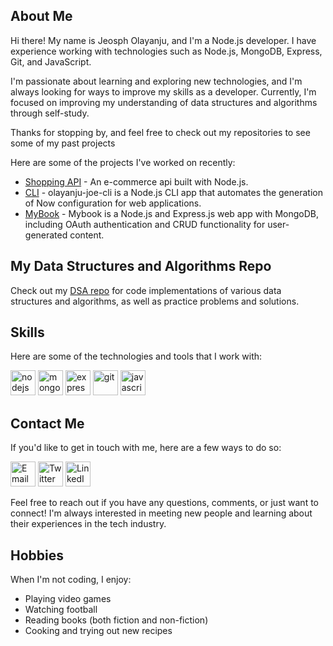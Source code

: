## About Me

Hi there! My name is Jeosph Olayanju, and I'm a Node.js developer. I have experience working with technologies such as Node.js, MongoDB, Express, Git, and JavaScript.

I'm passionate about learning and exploring new technologies, and I'm always looking for ways to improve my skills as a developer. Currently, I'm focused on improving my understanding of data structures and algorithms through self-study.

Thanks for stopping by, and feel free to check out my repositories to see some of my past projects

Here are some of the projects I've worked on recently:

- [Shopping API](https://github.com/olayanju-1234/shopping) - An e-commerce api built with Node.js.
- [CLI](https://github.com/olayanju-1234/cli) - olayanju-joe-cli is a Node.js CLI app that automates the generation of Now configuration for web applications.
- [MyBook](https://github.com/olayanju-1234/mybook) - Mybook is a Node.js and Express.js web app with MongoDB, including OAuth authentication and CRUD functionality for user-generated content.

## My Data Structures and Algorithms Repo

Check out my [DSA repo](https://github.com/Olayanju-1234/dsa) for code implementations of various data structures and algorithms, as well as practice problems and solutions.


## Skills

Here are some of the technologies and tools that I work with:

<p align="left">
  <img src="https://www.vectorlogo.zone/logos/nodejs/nodejs-icon.svg" alt="nodejs" width="40" height="40"/>
  <img src="https://www.vectorlogo.zone/logos/mongodb/mongodb-icon.svg" alt="mongodb" width="40" height="40"/> 
  <img src="https://www.vectorlogo.zone/logos/expressjs/expressjs-icon.svg" alt="express" width="40" height="40"/> 
  <img src="https://www.vectorlogo.zone/logos/git-scm/git-scm-icon.svg" alt="git" width="40" height="40"/> 
  <img src="https://www.vectorlogo.zone/logos/javascript/javascript-icon.svg" alt="javascript" width="40" height="40"/> 
</p>


## Contact Me

If you'd like to get in touch with me, here are a few ways to do so:

<p align="left">
  <a href="mailto:horlarhyanjuhjoseph@gmail.com" target="_blank"><img src="https://img.icons8.com/color/48/000000/email-sign.png" alt="Email" width="40" height="40"/></a>
  <a href="https://twitter.com/josepholayanju" target="_blank"><img src="https://img.icons8.com/color/48/000000/twitter--v1.png" alt="Twitter" width="40" height="40"/></a>
  <a href="https://www.linkedin.com/in/joseph-olayanju/" target="_blank"><img src="https://img.icons8.com/color/48/000000/linkedin.png" alt="LinkedIn" width="40" height="40"/></a>
</p>

Feel free to reach out if you have any questions, comments, or just want to connect! I'm always interested in meeting new people and learning about their experiences in the tech industry.


## Hobbies

When I'm not coding, I enjoy:

- Playing video games
- Watching football
- Reading books (both fiction and non-fiction)
- Cooking and trying out new recipes
